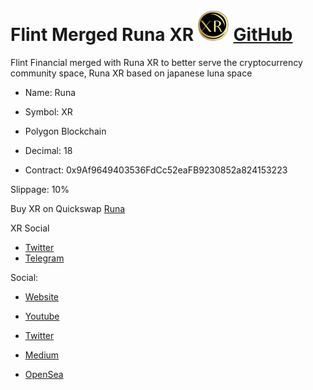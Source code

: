# Flint Merged Runa XR ![Runa XR](https://raw.githubusercontent.com/FlintFinancial/RunaXR/main/XRsquareT50.png) [GitHub](https://github.com/FlintFinancial/RunaXR)

Flint Financial merged with Runa XR to better serve the cryptocurrency community space, Runa XR based on japanese luna space

- Name: Runa
- Symbol: XR
- Polygon Blockchain
- Decimal: 18

- Contract:
0x9Af9649403536FdCc52eaFB9230852a824153223

Slippage:
10%

Buy XR on Quickswap [Runa](https://info.quickswap.exchange/#/token/0x9Af9649403536FdCc52eaFB9230852a824153223)

XR Social
- [Twitter](https://twitter.com/RunaXR_Club)
- [Telegram](https://t.me/XRcommunity)

Social:

- [Website](https://liq.land)

- [Youtube](https://www.youtube.com/@FlintFinancial)

- [Twitter](https://twitter.com/FlintFinancial)

- [Medium](https://flintnft.medium.com/)

- [OpenSea](https://opensea.io/collection/flintnft)
